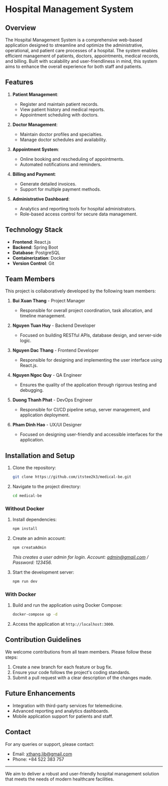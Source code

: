 # Hospital Management System

## Overview
The Hospital Management System is a comprehensive web-based application designed to streamline and optimize the administrative, operational, and patient care processes of a hospital. The system enables efficient management of patients, doctors, appointments, medical records, and billing. Built with scalability and user-friendliness in mind, this system aims to enhance the overall experience for both staff and patients.

## Features
1. **Patient Management**:
   - Register and maintain patient records.
   - View patient history and medical reports.
   - Appointment scheduling with doctors.

2. **Doctor Management**:
   - Maintain doctor profiles and specialties.
   - Manage doctor schedules and availability.

3. **Appointment System**:
   - Online booking and rescheduling of appointments.
   - Automated notifications and reminders.

4. **Billing and Payment**:
   - Generate detailed invoices.
   - Support for multiple payment methods.

5. **Administrative Dashboard**:
   - Analytics and reporting tools for hospital administrators.
   - Role-based access control for secure data management.

## Technology Stack
- **Frontend**: React.js
- **Backend**: Spring Boot
- **Database**: PostgreSQL
- **Containerization**: Docker
- **Version Control**: Git

## Team Members
This project is collaboratively developed by the following team members:
1. **Bui Xuan Thang** - Project Manager
   - Responsible for overall project coordination, task allocation, and timeline management.

2. **Nguyen Tuan Huy** - Backend Developer
   - Focused on building RESTful APIs, database design, and server-side logic.

3. **Nguyen Dac Thang** - Frontend Developer
   - Responsible for designing and implementing the user interface using React.js.

4. **Nguyen Ngoc Quy** - QA Engineer
   - Ensures the quality of the application through rigorous testing and debugging.

5. **Duong Thanh Phat** - DevOps Engineer
   - Responsible for CI/CD pipeline setup, server management, and application deployment.

6. **Pham Dinh Hao** - UX/UI Designer
   - Focused on designing user-friendly and accessible interfaces for the application.
     
## Installation and Setup
1. Clone the repository:
   ```bash
   git clone https://github.com/itstee2k3/medical-be.git
   ```

2. Navigate to the project directory:
   ```bash
   cd medical-be
   ```

### Without Docker
1. Install dependencies:
   ```bash
   npm install
   ```

2. Create an admin account:
   ```bash
   npm creataAdmin
   ```
   *This creates a user admin for login. Account: admin@gmail.com / Password: 123456.*

3. Start the development server:
   ```bash
   npm run dev
   ```

### With Docker
1. Build and run the application using Docker Compose:
   ```bash
   docker-compose up -d
   ```

2. Access the application at `http://localhost:3000`.

## Contribution Guidelines
We welcome contributions from all team members. Please follow these steps:
1. Create a new branch for each feature or bug fix.
2. Ensure your code follows the project's coding standards.
3. Submit a pull request with a clear description of the changes made.

## Future Enhancements
- Integration with third-party services for telemedicine.
- Advanced reporting and analytics dashboards.
- Mobile application support for patients and staff.

## Contact
For any queries or support, please contact:
- Email: xthang.lib@gmail.com
- Phone: +84 522 383 757

---
We aim to deliver a robust and user-friendly hospital management solution that meets the needs of modern healthcare facilities.

